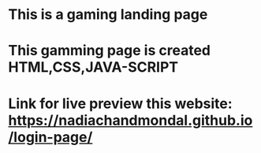 # This is a gaming landing page
# This gamming page is created HTML,CSS,JAVA-SCRIPT
# Link for live preview this website: https://nadiachandmondal.github.io/login-page/
